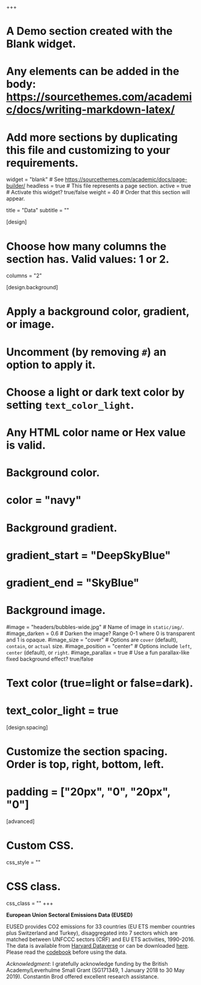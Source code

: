 +++
# A Demo section created with the Blank widget.
# Any elements can be added in the body: https://sourcethemes.com/academic/docs/writing-markdown-latex/
# Add more sections by duplicating this file and customizing to your requirements.

widget = "blank"  # See https://sourcethemes.com/academic/docs/page-builder/
headless = true  # This file represents a page section.
active = true  # Activate this widget? true/false
weight = 40  # Order that this section will appear.

title = "Data"
subtitle = ""

[design]
  # Choose how many columns the section has. Valid values: 1 or 2.
  columns = "2"

[design.background]
  # Apply a background color, gradient, or image.
  #   Uncomment (by removing `#`) an option to apply it.
  #   Choose a light or dark text color by setting `text_color_light`.
  #   Any HTML color name or Hex value is valid.

  # Background color.
  # color = "navy"
  
  # Background gradient.
  # gradient_start = "DeepSkyBlue"
  # gradient_end = "SkyBlue"
  
  # Background image.
  #image = "headers/bubbles-wide.jpg"  # Name of image in `static/img/`.
  #image_darken = 0.6  # Darken the image? Range 0-1 where 0 is transparent and 1 is opaque.
  #image_size = "cover"  #  Options are `cover` (default), `contain`, or `actual` size.
  #image_position = "center"  # Options include `left`, `center` (default), or `right`.
  #image_parallax = true  # Use a fun parallax-like fixed background effect? true/false

  # Text color (true=light or false=dark).
  # text_color_light = true

[design.spacing]
  # Customize the section spacing. Order is top, right, bottom, left.
  # padding = ["20px", "0", "20px", "0"]

[advanced]
 # Custom CSS. 
 css_style = ""
 
 # CSS class.
 css_class = ""
+++

**European Union Sectoral Emissions Data (EUSED)**
 
EUSED provides CO2 emissions for 33 countries (EU ETS member countries plus Switzerland and Turkey), disaggregated into 7 sectors which are matched between UNFCCC sectors (CRF) and EU ETS activities, 1990-2016. The data is available from [Harvard Dataverse](https://dataverse.harvard.edu/dataverse/eused) or can be downloaded [here](https://www.dropbox.com/s/2luxhoyt9u4r8q4/EUSED.zip?dl=0). Please read the [codebook](https://www.dropbox.com/s/y090l11fdq7zgq1/EUSED_codebook.pdf?dl=0) before using the data.

_Acknowledgment_: I gratefully acknowledge funding by the British Academy/Leverhulme Small Grant (SG171349, 1 January 2018 to 30 May 2019). Constantin Brod offered excellent research assistance. 